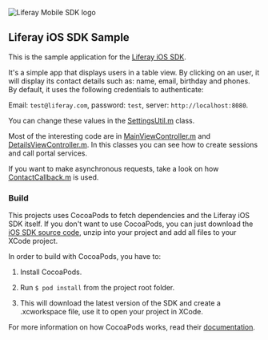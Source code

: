 ![Liferay Mobile SDK logo](https://github.com/liferay/liferay-mobile-sdk/raw/master/logo.png)

## Liferay iOS SDK Sample

This is the sample application for the [Liferay iOS SDK](https://github.com/liferay/liferay-mobile-sdk/tree/master/ios).

It's a simple app that displays users in a table view. By clicking on an user, it will display its contact details such as: name, email, birthday and phones. By default, it uses the following credentials to authenticate:

Email: `test@liferay.com`, password: `test`, server: `http://localhost:8080`.

You can change these values in the [SettingsUtil.m](Util/SettingsUtil.m) class.

Most of the interesting code are in [MainViewController.m](Controller/MainViewController.m) and [DetailsViewController.m](Controller/DetailsViewController.m). In this classes you can see how to create sessions and call portal services.

If you want to make asynchronous requests, take a look on how [ContactCallback.m](Callback/ContactCallback.m) is used.

### Build

This projects uses CocoaPods to fetch dependencies and the Liferay iOS SDK itself. If you don't want to use CocoaPods, you can just download the [iOS SDK source code](https://github.com/liferay/liferay-mobile-sdk/releases), unzip into your project and add all files to your XCode project.

In order to build with CocoaPods, you have to:

1. Install CocoaPods.

2. Run `$ pod install` from the project root folder.

3. This will download the latest version of the SDK and create a .xcworkspace
file, use it to open your project in XCode.

For more information on how CocoaPods works, read their
[documentation](http://guides.cocoapods.org/using/index.html).

